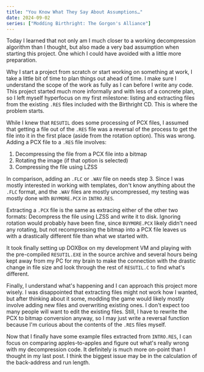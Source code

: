 ```yaml
---
title: "You Know What They Say About Assumptions…"
date: 2024-09-02
series: ["Modding Birthright: The Gorgon's Alliance"]
---
```


Today I learned that not only am I much closer to a working decompression algorithm than I thought, but also made a very bad assumption when starting this project. One which I could have avoided with a little more preparation.

Why I start a project from scratch or start working on something at work, I take a little bit of time to plan things out ahead of time. I make sure I understand the scope of the work as fully as I can before I write any code. This project started much more informally and with less of a concrete plan, so I left myself hyperfocus on my first milestone: listing and extracting files from the existing `.RES` files included with the Birthright CD. This is where the problem starts.

While I knew that `RESUTIL` does some processing of PCX files, I assumed that getting a file out of the `.RES` file was a reversal of the process to get the file into it in the first place (aside from the rotation option). This was wrong. Adding a PCX file to a `.RES` file involves:

1. Decompressing the file from a PCX file into a bitmap
2. Rotating the image (if that option is selected)
3. Compressing the file using LZSS

In comparison, adding an `.FLC` or `.WAV` file on needs step 3. Since I was mostly interested in working with templates, don't know anything about the `.FLC` format, and the `.WAV` files are mostly uncompressed, my testing was mostly done with `BUYMORE.PCX` in `INTRO.RES`.

Extracting a `.PCX` file is the same as extracing either of the other two formats: Decompress the file using LZSS and write it to disk. Ignoring rotation would probably have been fine, since `BUYMORE.PCX` likely didn't need any rotating, but not recompressing the bitmap into a PCX file leaves us with a drastically different file than what we started with.

It took finally setting up DOXBox on my development VM and playing with the pre-compiled `RESUTIL.EXE` in the source archive and several hours being kept away from my PC for my brain to make the connection with the drastic change in file size and look through the rest of `RESUTIL.C` to find what's different.

Finally, I understand what's happening and I can approach this project more wisely. I was disappointed that extracting files might not work how I wanted, but after thinking about it some, modding the game would likely mostly involve adding new files and overwriting existing ones. I don't expect too many people will want to edit the existing files. Still, I have to rewrite the PCX to bitmap conversion anyway, so I may just write a reversal function because I'm curious about the contents of the `.RES` files myself.

Now that I finally have some example files extracted from `INTRO.RES`, I can focus on comparing apples-to-apples and figure out what's really wrong with my decompression code. It definitely is much more on-point than I thought in my last post. I think the biggest issue may be in the calculation of the back-address and run length.
